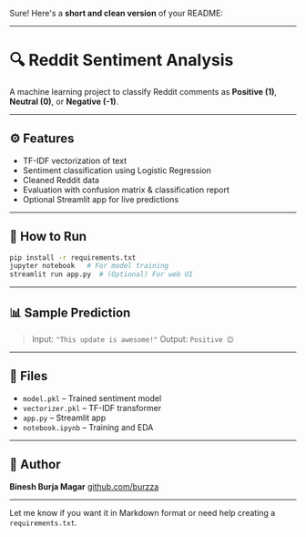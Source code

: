 Sure! Here's a **short and clean version** of your README:

---

# 🔍 Reddit Sentiment Analysis

A machine learning project to classify Reddit comments as **Positive (1)**, **Neutral (0)**, or **Negative (-1)**.

---

## ⚙️ Features

* TF-IDF vectorization of text
* Sentiment classification using Logistic Regression
* Cleaned Reddit data
* Evaluation with confusion matrix & classification report
* Optional Streamlit app for live predictions

---

## 🚀 How to Run

```bash
pip install -r requirements.txt
jupyter notebook   # For model training
streamlit run app.py  # (Optional) For web UI
```

---

## 📊 Sample Prediction

> Input: `"This update is awesome!"`
> Output: `Positive 😊`

---

## 📁 Files

* `model.pkl` – Trained sentiment model
* `vectorizer.pkl` – TF-IDF transformer
* `app.py` – Streamlit app
* `notebook.ipynb` – Training and EDA

---

## 👤 Author

**Binesh Burja Magar**
[github.com/burzza](https://github.com/burzza)

---

Let me know if you want it in Markdown format or need help creating a `requirements.txt`.

